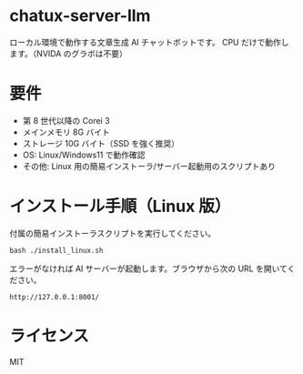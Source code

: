 # chatux-server-llm

ローカル環境で動作する文章生成 AI チャットボットです。
CPU だけで動作します。（NVIDA のグラボは不要）

# 要件

- 第 8 世代以降の Corei 3
- メインメモリ 8G バイト
- ストレージ 10G バイト（SSD を強く推奨）
- OS: Linux/Windows11 で動作確認
- その他: Linux 用の簡易インストーラ/サーバー起動用のスクリプトあり

# インストール手順（Linux 版）

付属の簡易インストーラスクリプトを実行してください。

```
bash ./install_linux.sh
```

エラーがなければ AI サーバーが起動します。ブラウザから次の URL を開いてください。

```
http://127.0.0.1:8001/
```

# ライセンス

MIT
